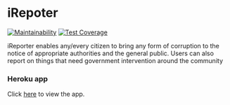 # iRepoter

[![Maintainability](https://api.codeclimate.com/v1/badges/668a349eb4c1b50374d8/maintainability)](https://codeclimate.com/github/JamesMudidi/React/maintainability)
[![Test Coverage](https://api.codeclimate.com/v1/badges/668a349eb4c1b50374d8/test_coverage)](https://codeclimate.com/github/JamesMudidi/React/test_coverage)

iReporter enables any/every citizen to bring any form of corruption to the notice of appropriate authorities and the general public. Users can also report on things that need government intervention around the community

### Heroku app
Click [here](https://irepoter-react.herokuapp.com/) to view the app.

